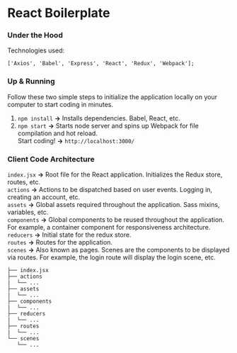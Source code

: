 # React Boilerplate

### Under the Hood
Technologies used: </br>
```
['Axios', 'Babel', 'Express', 'React', 'Redux', 'Webpack'];
```

### Up & Running
Follow these two simple steps to initialize the application locally on your computer to start coding in minutes.</br>
1. `npm install` **->** Installs dependencies. Babel, React, etc.
2. `npm start` **->** Starts node server and spins up Webpack for file compilation and hot reload. </br>
Start coding! **->** `http://localhost:3000/`

### Client Code Architecture
`index.jsx` **->** Root file for the React application. Initializes the Redux store, routes, etc.</br>
`actions`  **->** Actions to be dispatched based on user events. Logging in, creating an account, etc.</br>
`assets`  **->** Global assets required throughout the application. Sass mixins, variables, etc.</br>
`components`  **->** Global components to be reused throughout the application. For example, a container component for responsiveness architecture.</br>
`reducers`  **->** Initial state for the redux store.</br>
`routes`  **->** Routes for the application.</br>
`scenes`  **->** Also known as pages. Scenes are the components to be displayed via routes. For example, the login route will display the login scene, etc.</br>

```
├── index.jsx
├── actions
|  └── ...
├── assets
|  └── ...
├── components
|  └── ...
├── reducers
|  └── ...
├── routes
|  └── ...
└── scenes
   └── ...
```

